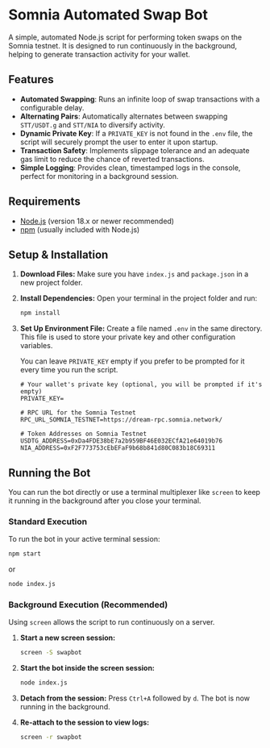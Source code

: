 # Somnia Automated Swap Bot

A simple, automated Node.js script for performing token swaps on the Somnia testnet. It is designed to run continuously in the background, helping to generate transaction activity for your wallet.

## Features

- **Automated Swapping**: Runs an infinite loop of swap transactions with a configurable delay.
- **Alternating Pairs**: Automatically alternates between swapping `STT/USDT.g` and `STT/NIA` to diversify activity.
- **Dynamic Private Key**: If a `PRIVATE_KEY` is not found in the `.env` file, the script will securely prompt the user to enter it upon startup.
- **Transaction Safety**: Implements slippage tolerance and an adequate gas limit to reduce the chance of reverted transactions.
- **Simple Logging**: Provides clean, timestamped logs in the console, perfect for monitoring in a background session.

## Requirements

- [Node.js](https://nodejs.org/) (version 18.x or newer recommended)
- [npm](https://www.npmjs.com/) (usually included with Node.js)

## Setup & Installation

1.  **Download Files:**
    Make sure you have `index.js` and `package.json` in a new project folder.

2.  **Install Dependencies:**
    Open your terminal in the project folder and run:
    ```bash
    npm install
    ```

3.  **Set Up Environment File:**
    Create a file named `.env` in the same directory. This file is used to store your private key and other configuration variables.

    You can leave `PRIVATE_KEY` empty if you prefer to be prompted for it every time you run the script.
    ```env
    # Your wallet's private key (optional, you will be prompted if it's empty)
    PRIVATE_KEY=
    
    # RPC URL for the Somnia Testnet
    RPC_URL_SOMNIA_TESTNET=https://dream-rpc.somnia.network/
    
    # Token Addresses on Somnia Testnet
    USDTG_ADDRESS=0xDa4FDE38bE7a2b959BF46E032ECfA21e64019b76
    NIA_ADDRESS=0xF2F773753cEbEFaF9b68b841d80C083b18C69311
    ```

## Running the Bot

You can run the bot directly or use a terminal multiplexer like `screen` to keep it running in the background after you close your terminal.

### Standard Execution

To run the bot in your active terminal session:
```bash
npm start
```
or
```bash
node index.js
```

### Background Execution (Recommended)

Using `screen` allows the script to run continuously on a server.

1.  **Start a new screen session:**
    ```bash
    screen -S swapbot
    ```

2.  **Start the bot inside the screen session:**
    ```bash
    node index.js
    ```

3.  **Detach from the session:**
    Press `Ctrl+A` followed by `d`. The bot is now running in the background.

4.  **Re-attach to the session to view logs:**
    ```bash
    screen -r swapbot
    ```
